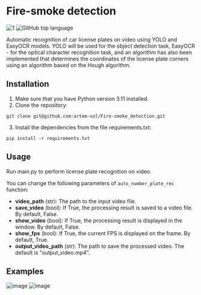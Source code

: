 
# Fire-smoke detection
![1](https://shields.microej.com/badge/Python-3.11-blue)
![GitHub top language](https://img.shields.io/github/languages/top/artem-vol/Licence_plate_recognition)

Automatic recognition of car license plates on video using YOLO and EasyOCR models. YOLO will be used for the object detection task, EasyOCR - for the optical character recognition task, and an algorithm has also been implemented that determines the coordinates of the license plate corners using an algorithm based on the Hough algorithm.

## Installation
1. Make sure that you have Python version 3.11 installed.
2. Clone the repository:
```
git clone git@github.com:artem-vol/Fire-smoke_detection.git
```
3. Install the dependencies from the file requirements.txt:
```
pip install -r requirements.txt
```
## Usage
Run main.py to perform license plate recognition on video.
  
You can change the following parameters of ```auto_number_plate_rec``` function:
- **video_path** (str): The path to the input video file. 
- **save_video** (bool): If True, the processing result is saved to a video file. By default, False.
- **show_video** (bool): If True, the processing result is displayed in the window. By default, False.
- **show_fps** (bool): If True, the current FPS is displayed on the frame. By default, True.
- **output_video_path** (str): The path to save the processed video. The default is "output_video.mp4".

## Examples

![image](https://github.com/user-attachments/assets/cec7b933-d5f2-4e99-b790-657718e772bc)
![image](https://github.com/user-attachments/assets/891af56a-bc8a-41dd-82f2-e25d376189f8)


